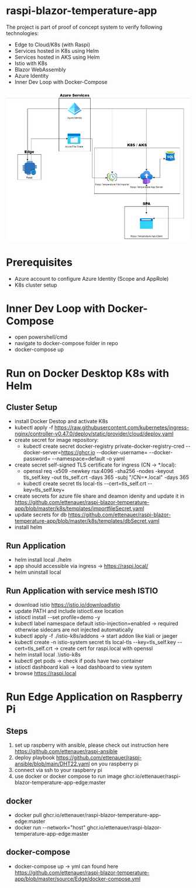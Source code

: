 # raspi-blazor-temperature-app
The project is part of proof of concept system to verify following technologies:
* Edge to Cloud/K8s (with Raspi)
* Services hosted in K8s using Helm
* Services hosted in AKS using Helm
* Istio with K8s
* Blazor WebAssembly
* Azure Identity 
* Inner Dev Loop with Docker-Compose

![System Design](https://github.com/ettenauer/raspi-blazor-temperature-app/blob/master/images/SystemDesign.PNG)

# Prerequisites
* Azure account to configure Azure Identity (Scope and AppRole)
* K8s cluster setup

# Inner Dev Loop with Docker-Compose
* open powershell/cmd
* navigate to docker-compose folder in repo
* docker-compose up

# Run on Docker Desktop K8s with Helm
## Cluster Setup
* install Docker Destop and activate K8s
* kubectl apply -f https://raw.githubusercontent.com/kubernetes/ingress-nginx/controller-v0.47.0/deploy/static/provider/cloud/deploy.yaml
* create secret for image repository:
	* kubectl create secret docker-registry private-docker-registry-cred --docker-server=https://ghcr.io --docker-username=<USERNAME> --docker-password=<PASSWORD> --namespace=default -o yaml
* create secret self-signed TLS certificate for ingress (CN -> *.local):
	* openssl req -x509 -newkey rsa:4096 -sha256 -nodes -keyout tls_self.key -out tls_self.crt -days 365 -subj "/CN=*.local" -days 365
	* kubectl create secret tls local-tls --cert=tls_self.crt --key=tls_self.key+
* create secrets for azure file share and deamon idenity and update it in https://github.com/ettenauer/raspi-blazor-temperature-app/blob/master/k8s/templates/importfileSecret.yaml
* update secrets for db https://github.com/ettenauer/raspi-blazor-temperature-app/blob/master/k8s/templates/dbSecret.yaml
* install helm

## Run Application
* helm install local ./helm 
* app should accessible via ingress -> https://raspi.local/
* helm uninstall local

## Run Application with service mesh ISTIO
* download istio https://istio.io/downloadIstio
* update PATH and include istioctl.exe location
* istioctl install --set profile=demo -y
* kubectl label namespace default istio-injection=enabled -> required otherwise sidecars are not injected automatically 
* kubectl apply -f ./istio-k8s/addons -> start addon like kiali or jaeger
* kubectl create -n istio-system secret tls local-tls --key=tls_self.key --cert=tls_self.crt -> create cert for raspi.local with openssl
* helm install local .\istio-k8s
* kubectl get pods -> check if pods have two container 
* istioctl dashboard kiali -> load dashboard to view system
* browse https://raspi.local

# Run Edge Application on Raspberry Pi

## Steps
1. set up raspberry with ansible, please check out instruction here https://github.com/ettenauer/raspi-ansible
2. deploy playbook https://github.com/ettenauer/raspi-ansible/blob/main/DHT22.yaml on you raspberry pi
3. connect via ssh to your raspberry pi
4. use docker or docker compose to run image ghcr.io/ettenauer/raspi-blazor-temperature-app-edge:master

## docker
* docker pull ghcr.io/ettenauer/raspi-blazor-temperature-app-edge:master
* docker run --network="host" ghcr.io/ettenauer/raspi-blazor-temperature-app-edge:master

## docker-compose
* docker-compose up -> yml can found here https://github.com/ettenauer/raspi-blazor-temperature-app/blob/master/source/Edge/docker-compose.yml
